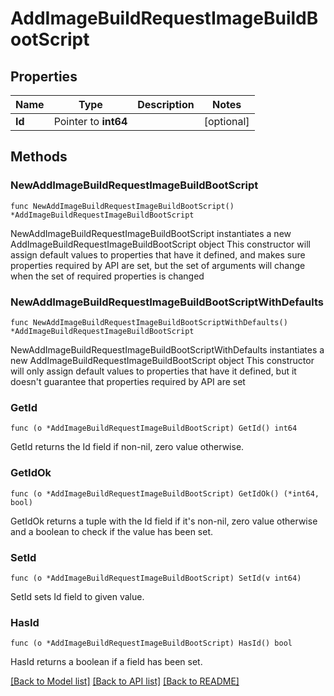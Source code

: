 # AddImageBuildRequestImageBuildBootScript

## Properties

Name | Type | Description | Notes
------------ | ------------- | ------------- | -------------
**Id** | Pointer to **int64** |  | [optional] 

## Methods

### NewAddImageBuildRequestImageBuildBootScript

`func NewAddImageBuildRequestImageBuildBootScript() *AddImageBuildRequestImageBuildBootScript`

NewAddImageBuildRequestImageBuildBootScript instantiates a new AddImageBuildRequestImageBuildBootScript object
This constructor will assign default values to properties that have it defined,
and makes sure properties required by API are set, but the set of arguments
will change when the set of required properties is changed

### NewAddImageBuildRequestImageBuildBootScriptWithDefaults

`func NewAddImageBuildRequestImageBuildBootScriptWithDefaults() *AddImageBuildRequestImageBuildBootScript`

NewAddImageBuildRequestImageBuildBootScriptWithDefaults instantiates a new AddImageBuildRequestImageBuildBootScript object
This constructor will only assign default values to properties that have it defined,
but it doesn't guarantee that properties required by API are set

### GetId

`func (o *AddImageBuildRequestImageBuildBootScript) GetId() int64`

GetId returns the Id field if non-nil, zero value otherwise.

### GetIdOk

`func (o *AddImageBuildRequestImageBuildBootScript) GetIdOk() (*int64, bool)`

GetIdOk returns a tuple with the Id field if it's non-nil, zero value otherwise
and a boolean to check if the value has been set.

### SetId

`func (o *AddImageBuildRequestImageBuildBootScript) SetId(v int64)`

SetId sets Id field to given value.

### HasId

`func (o *AddImageBuildRequestImageBuildBootScript) HasId() bool`

HasId returns a boolean if a field has been set.


[[Back to Model list]](../README.md#documentation-for-models) [[Back to API list]](../README.md#documentation-for-api-endpoints) [[Back to README]](../README.md)



